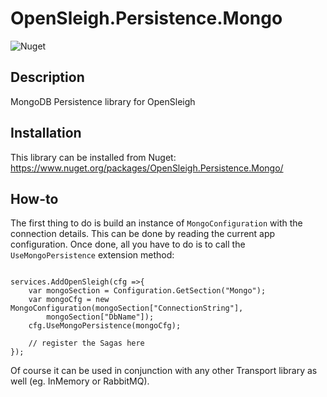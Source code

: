 # OpenSleigh.Persistence.Mongo
![Nuget](https://img.shields.io/nuget/v/OpenSleigh.Persistence.Mongo?style=plastic)

## Description
MongoDB Persistence library for OpenSleigh

## Installation
This library can be installed from Nuget: https://www.nuget.org/packages/OpenSleigh.Persistence.Mongo/

## How-to
The first thing to do is build an instance of `MongoConfiguration` with the connection details. This can be done by reading the current app configuration. Once done, all you have to do is to call the `UseMongoPersistence` extension method:
```

services.AddOpenSleigh(cfg =>{ 
    var mongoSection = Configuration.GetSection("Mongo");
    var mongoCfg = new MongoConfiguration(mongoSection["ConnectionString"],
        mongoSection["DbName"]);
    cfg.UseMongoPersistence(mongoCfg);
    
    // register the Sagas here
});
```

Of course it can be used in conjunction with any other Transport library as well (eg. InMemory or RabbitMQ).

